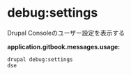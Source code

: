 # debug:settings
Drupal Consoleのユーザー設定を表示する

**application.gitbook.messages.usage:**
```
drupal debug:settings
dse
```
